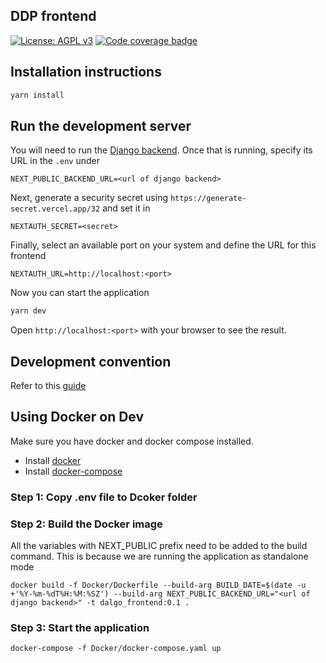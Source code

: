 ## DDP frontend

[![License: AGPL v3](https://img.shields.io/badge/License-AGPL%20v3-blue.svg)](https://www.gnu.org/licenses/agpl-3.0)
[![Code coverage badge](https://img.shields.io/codecov/c/github/DalgoT4D/webapp/main.svg)](https://codecov.io/gh/DalgoT4D/webapp/branch/main)

## Installation instructions

```bash
yarn install
```

## Run the development server

You will need to run the [Django backend](https://github.com/DalgoT4D/DDP_backend). Once that is running, specify its URL in the `.env` under

```
NEXT_PUBLIC_BACKEND_URL=<url of django backend>
```

Next, generate a security secret using `https://generate-secret.vercel.app/32` and set it in

```
NEXTAUTH_SECRET=<secret>
```

Finally, select an available port on your system and define the URL for this frontend

```
NEXTAUTH_URL=http://localhost:<port>
```

Now you can start the application

```bash
yarn dev
```

Open `http://localhost:<port>` with your browser to see the result.

## Development convention

Refer to this [guide](https://github.com/airbnb/javascript/tree/master/react)

## Using Docker on Dev

Make sure you have docker and docker compose installed.

-  Install [docker](https://docs.docker.com/engine/install/)
-  Install [docker-compose](https://docs.docker.com/compose/install/)


### Step 1: Copy .env file to Dcoker folder

### Step 2: Build the Docker image

All the variables with NEXT_PUBLIC prefix need to be added to the build command. This is because we are running the application as standalone mode

`docker build -f Docker/Dockerfile --build-arg BUILD_DATE=$(date -u +'%Y-%m-%dT%H:%M:%SZ') --build-arg NEXT_PUBLIC_BACKEND_URL="<url of django backend>" -t dalgo_frontend:0.1 .`

### Step 3: Start the application

`docker-compose -f Docker/docker-compose.yaml up`
